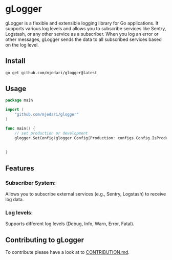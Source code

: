 # gLogger

gLogger is a flexible and extensible logging library for Go applications. It supports various log levels and allows you
to subscribe services like Sentry, Logstash, or any other service as a subscriber. When you log an error or other
messages, gLogger sends the data to all subscribed services based on the log level.

## Install

```bash
go get github.com/mjedari/glogger@latest
```

## Usage
```go
package main

import (
    "github.com/mjedari/glogger"
)

func main() {
	// set production or development
	glogger.SetConfig(glogger.Config{Production: configs.Config.IsProduction()})
	
	
}

```

## Features
### Subscriber System:
Allows you to subscribe external services (e.g., Sentry, Logstash) to receive log data.

### Log levels:
Supports different log levels (Debug, Info, Warn, Error, Fatal).

## Contributing to gLogger

To contribute please have a look at
to [CONTRIBUTION.md](https://repo.abanicon.com/abantheter-microservices/glogger/-/blob/main/CONTRIBUTION.md).
